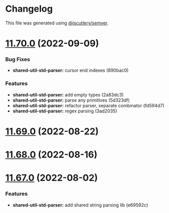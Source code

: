 # Changelog

This file was generated using [@jscutlery/semver](https://github.com/jscutlery/semver).

# [11.70.0](https://github.com/brandingbrand/flagship/compare/v11.69.0...v11.70.0) (2022-09-09)


### Bug Fixes

* **shared-util-std-parser:** cursor end indexes (890bac0)


### Features

* **shared-util-std-parser:** add empty types (2a83dc3)
* **shared-util-std-parser:** parse any primitives (5d323df)
* **shared-util-std-parser:** refactor parser, separate combinator (fd594d7)
* **shared-util-std-parser:** regex parsing (3ad2035)



# [11.69.0](https://github.com/brandingbrand/flagship/compare/v11.68.0...v11.69.0) (2022-08-22)



# [11.68.0](https://github.com/brandingbrand/flagship/compare/v11.67.0...v11.68.0) (2022-08-16)



# [11.67.0](https://github.com/brandingbrand/flagship/compare/v11.66.0...v11.67.0) (2022-08-02)


### Features

* **shared-util-std-parser:** add shared string parsing lib (e69592c)
